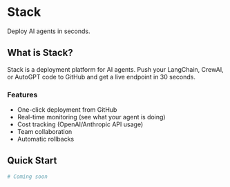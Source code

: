 # Stack

Deploy AI agents in seconds.

## What is Stack?

Stack is a deployment platform for AI agents. Push your LangChain, CrewAI, or AutoGPT code to GitHub and get a live endpoint in 30 seconds.

### Features

- One-click deployment from GitHub
- Real-time monitoring (see what your agent is doing)
- Cost tracking (OpenAI/Anthropic API usage)
- Team collaboration
- Automatic rollbacks

## Quick Start
```bash
# Coming soon